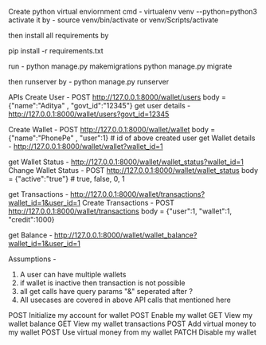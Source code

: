 Create python virtual enviornment
cmd - virtualenv venv --python=python3
activate it by - source venv/bin/activate  or   venv/Scripts/activate

then install all requirements by

pip install -r requirements.txt

run - python manage.py makemigrations
python manage.py migrate

then runserver by - python manage.py runserver

APIs
Create User - POST  http://127.0.0.1:8000/wallet/users  body = {"name":"Aditya" , "govt_id":"12345"}
get user details - http://127.0.0.1:8000/wallet/users?govt_id=12345

Create Wallet - POST http://127.0.0.1:8000/wallet/wallet  body = {"name":"PhonePe" , "user":1}  # id of above created user
get Wallet details - http://127.0.0.1:8000/wallet/wallet?wallet_id=1

get Wallet Status - http://127.0.0.1:8000/wallet/wallet_status?wallet_id=1
Change Wallet Status - POST http://127.0.0.1:8000/wallet/wallet_status  body = {"active":"true"}  # true, false, 0, 1

get Transactions - http://127.0.0.1:8000/wallet/transactions?wallet_id=1&user_id=1
Create Transactions - POST http://127.0.0.1:8000/wallet/transactions body = {"user":1, "wallet":1, "credit":1000}

get Balance - http://127.0.0.1:8000/wallet/wallet_balance?wallet_id=1&user_id=1


Assumptions -
1. A user can have multiple wallets
2. if wallet is inactive then transaction is not possible
3. all get calls have query params "&" seperated after ? 
4. All usecases are covered in above API calls that mentioned here

POST
Initialize my account for wallet
POST
Enable my wallet
GET
View my wallet balance
GET
View my wallet transactions
POST
Add virtual money to my wallet
POST
Use virtual money from my wallet
PATCH
Disable my wallet

